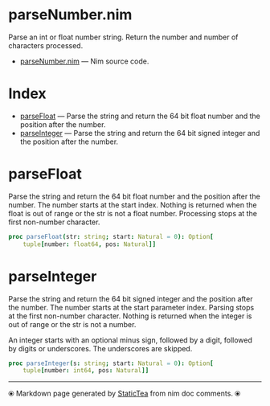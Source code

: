 # parseNumber.nim

Parse an int or float number string.  Return the number and number of characters processed.

* [parseNumber.nim](../src/parseNumber.nim) &mdash; Nim source code.
# Index

* [parseFloat](#parsefloat) &mdash; Parse the string and return the 64 bit float number and the position after the number.
* [parseInteger](#parseinteger) &mdash; Parse the string and return the 64 bit signed integer and the position after the number.

# parseFloat

Parse the string and return the 64 bit float number and the position after the number. The number starts at the start index. Nothing is returned when the float is out of range or the str is not a float number.  Processing stops at the first non-number character.

```nim
proc parseFloat(str: string; start: Natural = 0): Option[
    tuple[number: float64, pos: Natural]]
```

# parseInteger

Parse the string and return the 64 bit signed integer and the position after the number. The number starts at the start parameter index. Parsing stops at the first non-number character. Nothing is returned when the integer is out of range or the str is not a number.

An integer starts with an optional minus sign, followed by a
digit, followed by digits or underscores. The underscores are
skipped.

```nim
proc parseInteger(s: string; start: Natural = 0): Option[
    tuple[number: int64, pos: Natural]]
```


---
⦿ Markdown page generated by [StaticTea](https://github.com/flenniken/statictea/) from nim doc comments. ⦿
